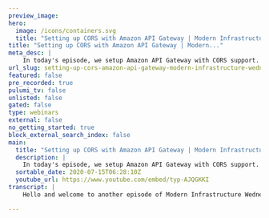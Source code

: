 ```yaml
---
preview_image:
hero:
  image: /icons/containers.svg
  title: "Setting up CORS with Amazon API Gateway | Modern Infrastructure Wednesday 2020-07-15"
title: "Setting up CORS with Amazon API Gateway | Modern..."
meta_desc: |
    In today's episode, we setup Amazon API Gateway with CORS support. We show how to configure API Gateway to front a static website backed by S3 alon...
url_slug: setting-up-cors-amazon-api-gateway-modern-infrastructure-wednesday-20200715
featured: false
pre_recorded: true
pulumi_tv: false
unlisted: false
gated: false
type: webinars
external: false
no_getting_started: true
block_external_search_index: false
main:
  title: "Setting up CORS with Amazon API Gateway | Modern Infrastructure Wednesday 2020-07-15"
  description: |
    In today's episode, we setup Amazon API Gateway with CORS support. We show how to configure API Gateway to front a static website backed by S3 along with an API backed by AWS Lambda. Finally, with just a few lines of code, we add CORS support. Code for this episode available here:  https://github.com/pulumi/pulumitv/tree/master/modern-infrastructure-wednesday/2020-07-15  The examples are in TypeScript but Pulumi makes it easy to stand up infrastructure in your favorite languages including C#, Go, and Python - saving time over legacy tools like CloudFormation and Hashicorp Terraform.  https://www.pulumi.com/docs/get-started/?utm_campaign=PulumiTV&utm_source=youtube.com&utm_medium=video
  sortable_date: 2020-07-15T06:28:10Z
  youtube_url: https://www.youtube.com/embed/typ-AJQGKKI
transcript: |
    Hello and welcome to another episode of Modern Infrastructure Wednesday. I'm your host, Lee Zen. Today we're gonna be talking about setting up cores with API gateway. This is a pretty frequent topic. I see uh on the internet in our community slack as people wanting to understand, I have API gateway. I wanna set up an API and I wanna be able to use uh cross origin resource sharing so that, you know, any site can call into this API uh via client side script. And so um that's what we're gonna cover today. So we're going to create a static website with API gateway. We're going to arrest API to that and then we're going to uh make sure it works with courses. So that's, that's really the goal today should be pretty fast and easy. We can accomplish this with just a few lines of Pulumi code. Before I get going. Please make sure you subscribe to Pulumi TV. Uh just click the subscribe link down below and also turn on notifications for new videos. We drop a new episode of Modern Infrastructure Wednesday every Wednesday. So here we go. I have my uh editors brought up here, I already have some stuff typed in. Uh This is just a very simple API, I'm pointing at my build path for my React app and uh I'm pointing at slash one thing to note real quick uh when building React apps, um when you're using API gateway, if you're going to use the API G directly like I am here where I'm just gonna try to go to the URL directly. Um It's useful to include this in your React uh package dot JSON where you just build the home page relative to the root path. Uh This way, it doesn't expect to actually go uh directly at the root, but really everything is relative to index dot html. So that way we can go to a site like this and have it work. You can see in my React App, I actually tried to fetch this slash API, which obviously doesn't work right now. So let's get that to work first. And so that's actually really simple. We just have to add a separate route um over here. So let's add another route and we can just add a uh if we can add a path, it'll be let's, you know, we set it slash API. Um We'll add a method, it's that we get and then we can add a um a handler and we can just write this event handler and we can write an A sync Hamlet like this. And uh we can actually just uh for now we can just return um fairly simple thing. We can just say like, you know, status code is 200 the body can just be, you know, hello. Uh And that should work. Mhm So we can actually run blu me up and add this additional uh method here. Let's see what happens when we do that. So we'll add, I'm just gonna say yes, we can see we, we're gonna add this additional function, which is what this event handler is representing or this function represents this event handler and, and kind of everything else kind of is wired up nicely. So let's let that run for a sec. All right. So now we've got that deployed and uh if I go back to this page here, if I refresh, uh uh maybe not quite yet, let's see. So let's try a lot more time. Oh, yes, of course. I'm trying to fetch slash API when in reality, I should be trying to fetch slash stage slash API. So let me update my program code. Um Let's just actually just stick the whole L in here actually because we're gonna, we're gonna want that later uh before we try this locally to make sure that cores works. So let's try that. Oops, let me uh actually run my build since that's actually gonna be part of the package there. So, OK, we run the bill to uh update our React app. Now we can run for me up. So you can see we're gonna update some of these uh bucket object resources here. So, OK, we've done that. Now we refresh and ok, now we make this api call, you can see it succeeds. Um And if we look at a console, we get hello. So that's what we expected. Great. So now let's actually run this uh program locally and see what happens. Um Because now let's see if the cross origin resource sharing actually works. And here you can see uh oh no cores doesn't work. OK. So now how do we make this work? Well, we have to do a couple of things. First, we have to return uh an options uh parameter. We have to use options to actually return back the right set of headers. And then we have to also return those same headers um in our actual application codes. So let's let's do that actually. If we, if we Google for like API gateway cores, you can see there's this like handy D result here how to cores and it tells us what we need to return, we need to return these particular uh headers with. So we can actually like let's copy this. Um So if we stick this into here, uh this is what we need to return. So we can, we'll say we can allow from anywhere. Uh We only really have options and get and then um we love, so this is this is what we want here. And one difference is going to be that um we, we, we want to do the same thing for options, right? It's because uh we need, we need to have this preflight method uh figured out as well. So let's add another path to that. So this time it's for the we met the uh options method and here we're just gonna copy and paste this. Uh but here, instead of uh having any kind of body, we, we just return an empty body. So let's run Pulumi up here. So you can see we're allowing from any origin to call this API. And then we have these allowed methods options and get, which are the two options we have to find here. So we can call either of those from anywhere. And then we obviously allow the, this, this particular header. So if a assuming this is successful after this, after this runs, this should just work. Uh So we'll do two things. We're gonna double check that the API as it is hosted uh still works, which we should expect it to and then we can verify that we can actually call this thing uh locally. So let's see what happens. So if we go to this, this is, you can see this is running on API gateway, we refresh this. Yep, our API still returns as expected and we still get back. Hello. So that's great. Now, before this was returning this, let's see if this works. And Voila. So really just in a few simple lines of code, all we did is actually just added the these headers back in our returns and then also added this additional options, path uh in order to return these headers correctly on options and just like that. And really just, you know, this is like an additional 10 lines of code uh from what I originally had, we enabled cores on our API. And next time we'll cover this uh in a little more depth where we try to do the same thing, but instead of doing it via LAMBDA, we'll do it via the mock integration in API gateway. I hope you enjoyed this episode of Modern Infrastructure Wednesday, as I mentioned earlier, please make sure you like and subscribe uh the episode, uh subscribe to Pulumi TV. You can also follow me on Twitter LMZN and we'll see you next week. Thanks very much.

---
```

